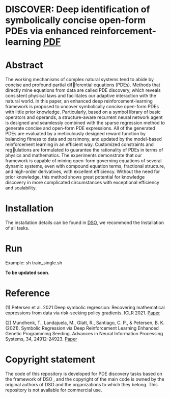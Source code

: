 # DISCOVER: Deep identification of symbolically concise open-form PDEs via enhanced reinforcement-learning [PDF](https://arxiv.org/pdf/2210.02181.pdf)

# Abstract
The working mechanisms of complex natural systems tend to abide by concise and profound partial differential equations (PDEs). Methods that directly mine equations from data are called PDE discovery,
which reveals consistent physical laws and facilitates our adaptive interaction with the natural world. In
this paper, an enhanced deep reinforcement-learning framework is proposed to uncover symbolically concise
open-form PDEs with little prior knowledge. Particularly, based on a symbol library of basic operators and
operands, a structure-aware recurrent neural network agent is designed and seamlessly combined with the
sparse regression method to generate concise and open-form PDE expressions. All of the generated PDEs
are evaluated by a meticulously designed reward function by balancing fitness to data and parsimony, and
updated by the model-based reinforcement learning in an efficient way. Customized constraints and regulations are formulated to guarantee the rationality of PDEs in terms of physics and mathematics. The
experiments demonstrate that our framework is capable of mining open-form governing equations of several
dynamic systems, even with compound equation terms, fractional structure, and high-order derivatives, with
excellent efficiency. Without the need for prior knowledge, this method shows great potential for knowledge
discovery in more complicated circumstances with exceptional efficiency and scalability.

# Installation


The installation details can be found in [DSO](https://github.com/brendenpetersen/deep-symbolic-optimization), we recommond the Installation of all tasks.

# Run
 Example:
 sh train_single.sh
 
 **To be updated soon**.




# Reference

(1) Petersen et al. 2021 Deep symbolic regression: Recovering mathematical expressions from data via risk-seeking policy gradients. ICLR 2021.  [Paper](https://openreview.net/forum?id=m5Qsh0kBQG)

(2) Mundhenk, T., Landajuela, M., Glatt, R., Santiago, C. P., & Petersen, B. K. (2021). Symbolic Regression via Deep Reinforcement Learning Enhanced Genetic Programming Seeding. Advances in Neural Information Processing Systems, 34, 24912-24923.  [Paper](https://proceedings.neurips.cc/paper/2021/file/d073bb8d0c47f317dd39de9c9f004e9d-Paper.pdf)


# Copyright statement

The code of this repository is developed for PDE discovery tasks based on the framework of DSO
, and the copyright of the main code is owned by the original authors of DSO and the organizations to which they belong. This repository is not available for commercial use.
